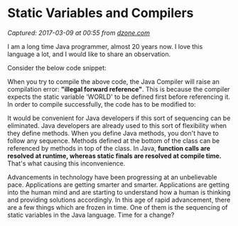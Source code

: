 # Static Variables and Compilers

_Captured: 2017-03-09 at 00:55 from [dzone.com](https://dzone.com/articles/static-variable-and-java-compiler?edition=276897&utm_source=Daily%20Digest&utm_medium=email&utm_campaign=dd%202017-03-08)_

I am a long time Java programmer, almost 20 years now. I love this language a lot, and I would like to share an observation.

Consider the below code snippet:

When you try to compile the above code, the Java Compiler will raise an compilation error: **"illegal forward reference"**. This is because the compiler expects the static variable 'WORLD' to be defined first before referencing it. In order to compile successfully, the code has to be modified to:

It would be convenient for Java developers if this sort of sequencing can be eliminated. Java developers are already used to this sort of flexibility when they define methods. When you define Java methods, you don't have to follow any sequence. Methods defined at the bottom of the class can be referenced by methods in top of the class. In Java, **function calls are resolved at runtime, whereas static finals are resolved at compile time.** That's what causing this inconvenience.

Advancements in technology have been progressing at an unbelievable pace. Applications are getting smarter and smarter. Applications are getting into the human mind and are starting to understand how a human is thinking and providing solutions accordingly. In this age of rapid advancement, there are a few things which are frozen in time. One of them is the sequencing of static variables in the Java language. Time for a change?
